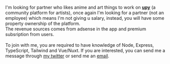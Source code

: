 <!-- 
<p align="center">
  JS developer, formerly using PHP as my main stack. Currently learning Go, and mastering Javascript.
  <br>
  <a target="_blank" href="https://nor1c.xyz">personal site</a> • 
  <a target="_blank" href="https://twitter.com/nor1c_">twitter</a> • 
  <a target="_blank" href="https://keybase.io/nor1c">keybase</a>
</p>
-->

<!-- <p align="center"> -->
<!--   <img src="https://github-readme-stats.vercel.app/api/wakatime?username=norictech&layout=compact" height="191"/> -->
<!--   <img src="https://github-readme-stats.vercel.app/api/top-langs/?username=ryihan&theme=default&langs_count=6&layout=compact" height="191"/> -->
<!--   <img alt="" src="https://activity-graph.herokuapp.com/graph?username=nor1c&bg_color=f5f5f5&color=333333&line=ffa1ff&point=c431c4&hide_border=true&area=true" height="297" /> -->
<!--
  <img src="https://wakatime.com/share/@norictech/fb139809-f1a5-437a-aebd-83464df376b1.svg" height="400" />
  <br><br>
  <img src="https://spotify-github-profile.vercel.app/api/view?uid=45yc0u5bhjldoswyfev2db2lb&cover_image=true&theme=natemoo-re">
  <br>
  <img src="https://komarev.com/ghpvc/?username=nor1c&label=Profile%20views&color=0e75b6&style=flat" alt="aalhabib001" />
</p>
-->

<p align="left">
  I'm looking for partner who likes anime and art things to work on <b><a target="_blank" href="https://github.com/upymoe">upy</a></b> (a community platform for artists), once again I'm looking for a partner (not an employee) which means I'm not giving u salary, instead, you will have some property ownership of the platform.
  <br>
  The revenue sources comes from adsense in the app and premium subsription from users.
  <br><br>
  To join with me, you are required to have knowledge of Node, Express, TypeScript, Tailwind and Vue/Nuxt. 
  If you are interested, you can send me a message through <a href="https://twitter.com/nor1c_">my twitter</a> or send me an <a href="mailto://ahmad.uji1902@gmail.com">email</a>.
</p>
